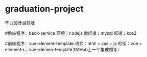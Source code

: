 # graduation-project
毕业设计最终版

#后端程序：back-service
环境：nodejs
数据库：mysql
框架：koa2

#前端程序：vue-element-template
语言：html + css + js
框架：vue + element-ui, vue-elemen-template(GitHub上一个集成框架)
